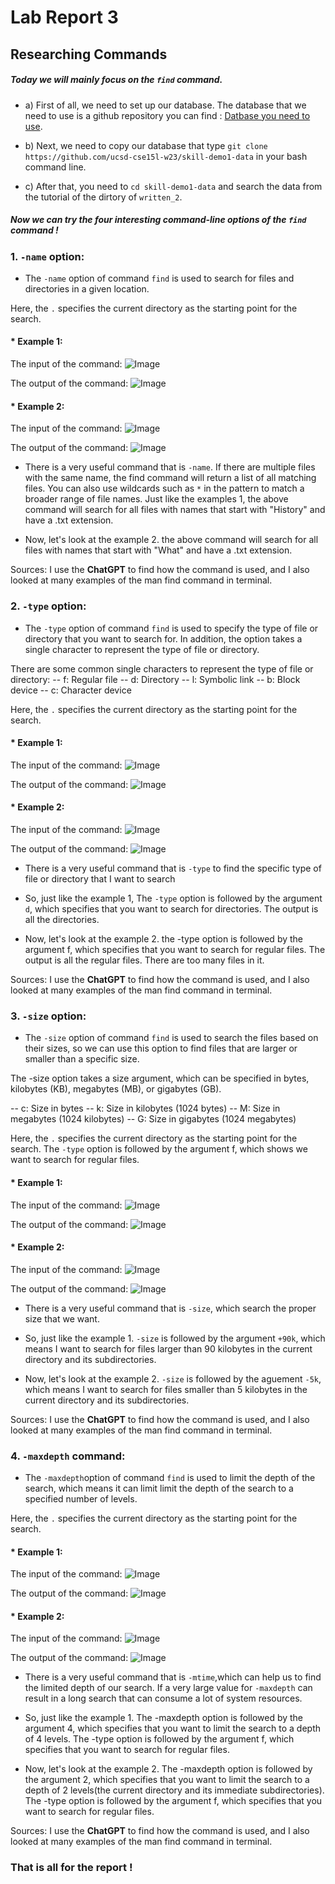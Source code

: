 # Lab Report 3
## Researching Commands
##### Today we will mainly focus on the `find` command. 

* a) First of all, we need to set up our database. The database that we need to use is a github repository you can find : [Datbase you need to use](https://github.com/ucsd-cse15l-w23/skill-demo1-data).
* b) Next, we need to copy our database that type `git clone https://github.com/ucsd-cse15l-w23/skill-demo1-data` in your bash command line.

* c) After that, you need to `cd skill-demo1-data` and search the data from the tutorial of the dirtory of `written_2`.

##### Now we can try the four interesting command-line options of the `find` command !



### 1. `-name` option:

* The `-name` option of command `find` is used to search for files and directories in a given location.


Here, the `.` specifies the current directory as the starting point for the search.
#### * Example 1:

  The input of the command:
   ![Image](in1)
  
  The output of the command:
   ![Image](out1)
 


#### * Example 2:
  The input of the command:
   ![Image](in2)
  
  
  
  The output of the command:
   ![Image](out2)
   
   
  * There is a very useful command that is `-name`. If there are multiple files with the same name, the find command will return a list of all matching files. You can also use wildcards such as `*` in the pattern to match a broader range of file names. Just like the examples 1, the above command will search for all files with names that start with "History" and have a .txt extension.
  
  * Now, let's look at the example 2. the above command will search for all files with names that start with "What" and have a .txt extension.

Sources: I use the **ChatGPT** to find how the command is used, and I also looked at many examples of the man find command in terminal. 
  


### 2. `-type` option:

* The `-type` option of command `find` is used to specify the type of file or directory that you want to search for. In addition, the option takes a single character to represent the type of file or directory.

There are some common single characters to represent the type of file or directory:
-- f: Regular file
-- d: Directory
-- l: Symbolic link
-- b: Block device
-- c: Character device


Here, the `.` specifies the current directory as the starting point for the search.
#### * Example 1:
  The input of the command:
   ![Image](in3)
  
  The output of the command:
   ![Image](out3)


#### * Example 2:
  The input of the command:
   ![Image](in4)
  
  The output of the command:
   ![Image](out4)
   
   
   
  * There is a very useful command that is `-type` to find the specific type of file or directory that I want to search
  * So, just like the example 1, The `-type` option is followed by the argument `d`, which specifies that you want to search for directories. The output is all the directories.
  
  * Now, let's look at the example 2. the -type option is followed by the argument f, which specifies that you want to search for regular files. The output is all the regular files. There are too many files in it.
  
  
Sources: I use the **ChatGPT** to find how the command is used, and I also looked at many examples of the man find command in terminal. 


### 3. `-size` option:

* The `-size` option of command `find` is used to search the files based on their sizes, so we can use this option to find files that are larger or smaller than a specific size.

The -size option takes a size argument, which can be specified in bytes, kilobytes (KB), megabytes (MB), or gigabytes (GB). 

-- c: Size in bytes
-- k: Size in kilobytes (1024 bytes)
-- M: Size in megabytes (1024 kilobytes)
-- G: Size in gigabytes (1024 megabytes)


Here, the `.` specifies the current directory as the starting point for the search. 
The `-type` option is followed by the argument f, which shows we want to search for regular files.
#### * Example 1:
  The input of the command:
   ![Image](in5)
  
  The output of the command:
   ![Image](out5)




#### * Example 2:
  The input of the command:
   ![Image](in6)
  
  The output of the command:
   ![Image](out6)


  * There is a very useful command that is `-size`, which search the proper size that we want.
  * So, just like the example 1. `-size` is followed by the argument `+90k`, which means I want to search for files larger than 90 kilobytes in the current directory and its subdirectories.
  
  * Now, let's look at the example 2. `-size` is followed by the aguement `-5k`, which means I want to search for files smaller than 5 kilobytes in the current directory and its subdirectories.


Sources: I use the **ChatGPT** to find how the command is used, and I also looked at many examples of the man find command in terminal. 




### 4. `-maxdepth` command: 

* The `-maxdepth`option of command `find` is used to limit the depth of the search, which means it can limit limit the depth of the search to a specified number of levels.


Here, the `.` specifies the current directory as the starting point for the search. 

#### * Example 1:
  The input of the command:
   ![Image](in7)
  
  The output of the command:
   ![Image](out7)



#### * Example 2:
  The input of the command:
   ![Image](in8)
  
  The output of the command:
   ![Image](out8)


  * There is a very useful command that is `-mtime`,which can help us to find the limited depth of our search. If a very large value for `-maxdepth` can result in a long search that can consume a lot of system resources.
  * So, just like the example 1. The -maxdepth option is followed by the argument 4, which specifies that you want to limit the search to a depth of 4 levels. The -type option is followed by the argument f, which specifies that you want to search for regular files. 
  
  * Now, let's look at the example 2. The -maxdepth option is followed by the argument 2, which specifies that you want to limit the search to a depth of 2 levels(the current directory and its immediate subdirectories). The -type option is followed by the argument f, which specifies that you want to search for regular files. 

Sources: I use the **ChatGPT** to find how the command is used, and I also looked at many examples of the man find command in terminal. 

 
 
 
 
 


### That is all for the report !
